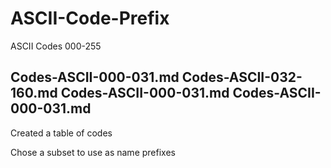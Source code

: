 # ASCII-Code-Prefix

ASCII Codes 000-255

Codes-ASCII-000-031.md
Codes-ASCII-032-160.md
Codes-ASCII-000-031.md
Codes-ASCII-000-031.md
- 

Created a table of codes

Chose a subset to use as name prefixes
